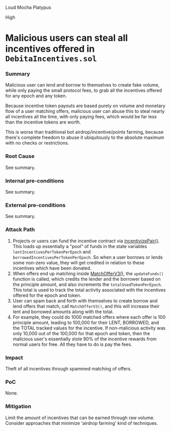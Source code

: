 Loud Mocha Platypus

High

# Malicious users can steal all incentives offered in `DebitaIncentives.sol`

### Summary

Malicious user can lend and borrow to themselves to create fake volume, while only paying the small protocol fees, to grab all the incentives offered for any epoch and any token. 

Because incentive token payouts are based purely on volume and monetary flow of a user matching offers, malicious user can abuse this to steal nearly all incentives all the time, with only paying fees, which would be far less than the incentive tokens are worth.

This is worse than traditional bot airdrop/incentive/points farming, because there's complete freedom to abuse it ubiquitously to the absolute maximum with no checks or restrictions.

### Root Cause

See summary.

### Internal pre-conditions

See summary.

### External pre-conditions

See summary.

### Attack Path

1. Projects or users can fund the incentive contract via [incentivizePair()](https://github.com/sherlock-audit/2024-11-debita-finance-v3/blob/main/Debita-V3-Contracts/contracts/DebitaIncentives.sol#L276-#L285). This loads up essentially a "pool" of funds in the state variables `lentIncentivesPerTokenPerEpoch` and `borrowedIncentivesPerTokenPerEpoch`. So when a user borrows or lends some non-zero value, they will get credited in relation to these incentives which have been donated.
2. When offers end up matching inside [MatchOfferV3()](https://github.com/sherlock-audit/2024-11-debita-finance-v3/blob/main/Debita-V3-Contracts/contracts/DebitaV3Aggregator.sol#L630-#L636), the `updateFunds()` function is called, which credits the lender and the borrower based on the principle amount, and also increments the `totalUsedTokenPerEpoch`. This total is used to track the total activity associated with the incentives offered for the epoch and token.
3. User can spam back and forth with themselves to create borrow and lend offers that match, call `MatchOfferV3()`, and this will increase their lent and borrowed amounts along with the total.
4. For example, they could do 1000 matched offers where each offer is 100 principle amount, leading to 100,000 for their LENT, BORROWED, and the TOTAL tracked values for the incentive. If non-malicious activity was only 10,000 out of the 100,000 for that epoch and token, then the malicious user's essentially stole 90% of the incentive rewards from normal users for free. All they have to do is pay the fees.

### Impact

Theft of all incentives through spammed matching of offers.

### PoC

None.

### Mitigation

Limit the amount of incentives that can be earned through raw volume. Consider approaches that minimize 'airdrop farming' kind of techniques.